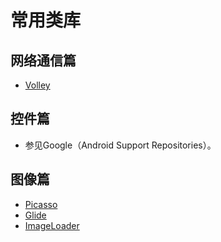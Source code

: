 # 常用类库

## 网络通信篇

* [Volley](https://github.com/mcxiaoke/android-volley)

## 控件篇

* 参见Google（Android Support Repositories）。

## 图像篇

* [Picasso](http://square.github.io/picasso/)
* [Glide](https://github.com/bumptech/glide)
* [ImageLoader](https://github.com/nostra13/Android-Universal-Image-Loader)
